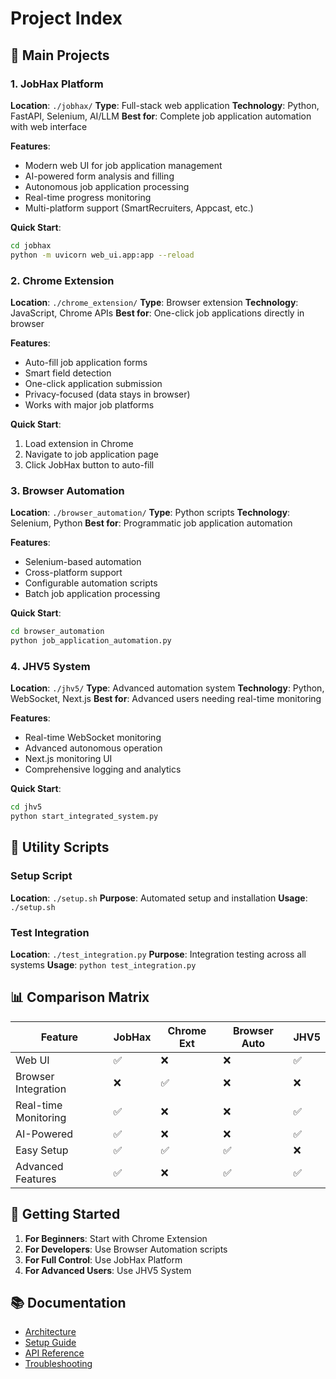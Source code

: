 # Project Index

## 🎯 Main Projects

### 1. JobHax Platform
**Location**: `./jobhax/`
**Type**: Full-stack web application
**Technology**: Python, FastAPI, Selenium, AI/LLM
**Best for**: Complete job application automation with web interface

**Features**:
- Modern web UI for job application management
- AI-powered form analysis and filling
- Autonomous job application processing
- Real-time progress monitoring
- Multi-platform support (SmartRecruiters, Appcast, etc.)

**Quick Start**:
```bash
cd jobhax
python -m uvicorn web_ui.app:app --reload
```

### 2. Chrome Extension
**Location**: `./chrome_extension/`
**Type**: Browser extension
**Technology**: JavaScript, Chrome APIs
**Best for**: One-click job applications directly in browser

**Features**:
- Auto-fill job application forms
- Smart field detection
- One-click application submission
- Privacy-focused (data stays in browser)
- Works with major job platforms

**Quick Start**:
1. Load extension in Chrome
2. Navigate to job application page
3. Click JobHax button to auto-fill

### 3. Browser Automation
**Location**: `./browser_automation/`
**Type**: Python scripts
**Technology**: Selenium, Python
**Best for**: Programmatic job application automation

**Features**:
- Selenium-based automation
- Cross-platform support
- Configurable automation scripts
- Batch job application processing

**Quick Start**:
```bash
cd browser_automation
python job_application_automation.py
```

### 4. JHV5 System
**Location**: `./jhv5/`
**Type**: Advanced automation system
**Technology**: Python, WebSocket, Next.js
**Best for**: Advanced users needing real-time monitoring

**Features**:
- Real-time WebSocket monitoring
- Advanced autonomous operation
- Next.js monitoring UI
- Comprehensive logging and analytics

**Quick Start**:
```bash
cd jhv5
python start_integrated_system.py
```

## 🔧 Utility Scripts

### Setup Script
**Location**: `./setup.sh`
**Purpose**: Automated setup and installation
**Usage**: `./setup.sh`

### Test Integration
**Location**: `./test_integration.py`
**Purpose**: Integration testing across all systems
**Usage**: `python test_integration.py`

## 📊 Comparison Matrix

| Feature | JobHax | Chrome Ext | Browser Auto | JHV5 |
|---------|--------|------------|--------------|------|
| Web UI | ✅ | ❌ | ❌ | ✅ |
| Browser Integration | ❌ | ✅ | ❌ | ❌ |
| Real-time Monitoring | ✅ | ❌ | ❌ | ✅ |
| AI-Powered | ✅ | ❌ | ❌ | ✅ |
| Easy Setup | ✅ | ✅ | ✅ | ❌ |
| Advanced Features | ✅ | ❌ | ✅ | ✅ |

## 🚀 Getting Started

1. **For Beginners**: Start with Chrome Extension
2. **For Developers**: Use Browser Automation scripts
3. **For Full Control**: Use JobHax Platform
4. **For Advanced Users**: Use JHV5 System

## 📚 Documentation

- [Architecture](./ARCHITECTURE.md)
- [Setup Guide](./SETUP.md)
- [API Reference](../jobhax/API_REFERENCE.md)
- [Troubleshooting](./TROUBLESHOOTING.md)
